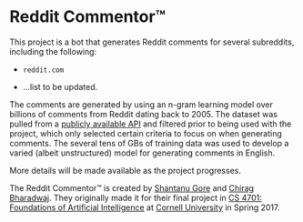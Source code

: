 # Reddit Commentor&trade;

This project is a bot that generates Reddit comments for several subreddits, including the following:

 * `reddit.com`
 
 * ...list to be updated.

The comments are generated by using an n-gram learning model over billions of comments from Reddit dating back to 2005. The dataset was pulled from a [publicly available API](http://files.pushshift.io/reddit/comments/) and filtered prior to being used with the project, which only selected certain criteria to focus on when generating comments. The several tens of GBs of training data was used to develop a varied (albeit unstructured) model for generating comments in English.

More details will be made available as the project progresses.

The Reddit Commentor&trade; is created by [Shantanu Gore](http://github.com/bluedot951) and [Chirag Bharadwaj](http://www.chiragbharadwaj.com). They originally made it for their final project in [CS 4701: Foundations of Artificial Intelligence](http://www.cs.cornell.edu/courses/cs4701/2017sp/) at [Cornell University](www.cs.cornell.edu) in Spring 2017.
